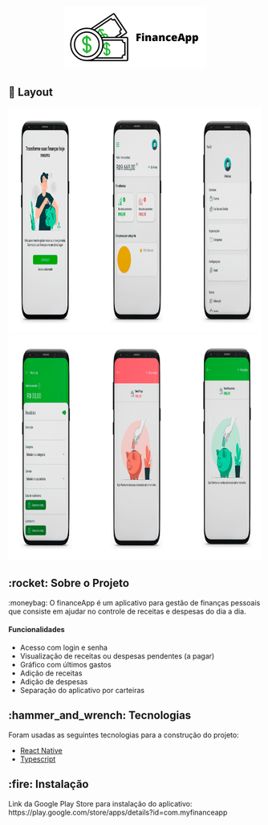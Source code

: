 <h1 align="center">
  <img src="https://github.com/viniciusbls9/financeapp/blob/master/.github/logo3x.png" />
</h1>

## :art: Layout
<p>
  <img src="https://github.com/viniciusbls9/financeapp/blob/master/.github/mockups.jpg" height="450" />
  <img src="https://github.com/viniciusbls9/financeapp/blob/master/.github/mockups-financeapp.jpg" height="450" />
</p>

<h2 id="layout">:rocket: Sobre o Projeto</h2>
<p>:moneybag: O financeApp é um aplicativo para gestão de finanças pessoais que consiste em ajudar no controle de receitas e despesas do dia a dia.</p>

<h4>Funcionalidades</h4>

  - Acesso com login e senha
  - Visualização de receitas ou despesas pendentes (a pagar)
  - Gráfico com últimos gastos
  - Adição de receitas
  - Adição de despesas
  - Separação do aplicativo por carteiras

<h2>:hammer_and_wrench: Tecnologias</h2>
<p>Foram usadas as seguintes tecnologias para a construção do projeto:</p>

 - [React Native](https://reactnative.dev/)
 - [Typescript](https://www.typescriptlang.org/)

<h2>:fire: Instalação</h2>
<p>Link da Google Play Store para instalação do aplicativo: https://play.google.com/store/apps/details?id=com.myfinanceapp</p>
